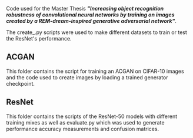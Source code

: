 Code used for the Master Thesis ***"Increasing object recognition robustness of convolutional neural networks by training on images created by a REM-dream-inspired generative adversarial network"***.

The create_.py scripts were used to make different datasets to train or test the ResNet's performance.


## ACGAN
This folder contains the script for training an ACGAN on CIFAR-10 images and the code used to create images by loading a trained generator checkpoint.

## ResNet
This folder contains the scripts of the ResNet-50 models with different training mixes as well as evaluate.py which was used to generate performance accuracy measurements and confusion matrices.
